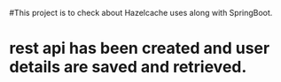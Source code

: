 #This project is to check about Hazelcache uses along with SpringBoot.

# rest api has been created and user details are saved and retrieved.
